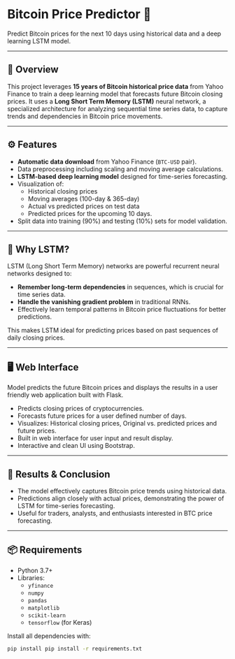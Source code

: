 # Bitcoin Price Predictor 🚀

Predict Bitcoin prices for the next 10 days using historical data and a deep learning LSTM model.

---

## 📖 Overview

This project leverages **15 years of Bitcoin historical price data** from Yahoo Finance to train a deep learning model that forecasts future Bitcoin closing prices. It uses a **Long Short Term Memory (LSTM)** neural network, a specialized architecture for analyzing sequential time series data, to capture trends and dependencies in Bitcoin price movements.

---

## ⚙️ Features

- **Automatic data download** from Yahoo Finance (`BTC-USD` pair).
- Data preprocessing including scaling and moving average calculations.
- **LSTM-based deep learning model** designed for time-series forecasting.
- Visualization of:
  - Historical closing prices
  - Moving averages (100-day & 365-day)
  - Actual vs predicted prices on test data
  - Predicted prices for the upcoming 10 days.
- Split data into training (90%) and testing (10%) sets for model validation.

---

## 🧠 Why LSTM?

LSTM (Long Short Term Memory) networks are powerful recurrent neural networks designed to:

- **Remember long-term dependencies** in sequences, which is crucial for time series data.
- **Handle the vanishing gradient problem** in traditional RNNs.
- Effectively learn temporal patterns in Bitcoin price fluctuations for better predictions.

This makes LSTM ideal for predicting prices based on past sequences of daily closing prices.

---

## 🖥️ Web Interface

Model predicts the future Bitcoin prices and displays the results in a user friendly web application built with Flask.  

- Predicts closing prices of cryptocurrencies.
- Forecasts future prices for a user defined number of days.
- Visualizes: Historical closing prices, Original vs. predicted prices and future prices.
- Built in web interface for user input and result display.
- Interactive and clean UI using Bootstrap.

---

## 🎯 Results & Conclusion

- The model effectively captures Bitcoin price trends using historical data.
- Predictions align closely with actual prices, demonstrating the power of LSTM for time-series forecasting.
- Useful for traders, analysts, and enthusiasts interested in BTC price forecasting.

---

## 📦 Requirements

- Python 3.7+
- Libraries:
  - `yfinance`
  - `numpy`
  - `pandas`
  - `matplotlib`
  - `scikit-learn`
  - `tensorflow` (for Keras)

Install all dependencies with:

```bash
pip install pip install -r requirements.txt



